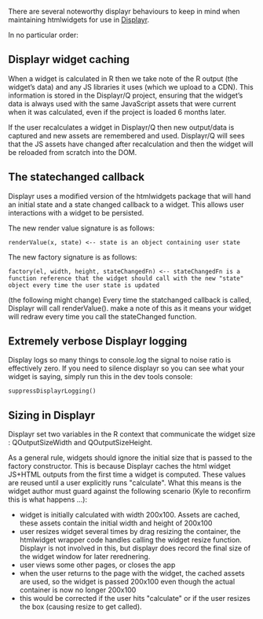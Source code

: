 There are several noteworthy displayr behaviours to keep in mind when maintaining htmlwidgets for use in [Displayr](https://app.displayr.com).

In no particular order:

## Displayr widget caching
When a widget is calculated in R then we take note of the R output (the widget’s data) and any JS libraries it uses (which we upload to a CDN). This information is stored in the Displayr/Q project, ensuring that the widget’s data is always used with the same JavaScript assets that were current when it was calculated, even if the project is loaded 6 months later.

If the user recalculates a widget in Displayr/Q then new output/data is captured and new assets are remembered and used. Displayr/Q will sees that the JS assets have changed after recalculation and then the widget will be reloaded from scratch into the DOM.

## The statechanged callback

Displayr uses a modified version of the htmlwidgets package that will hand an initial state and a state changed callback to a widget. This allows user interactions with a widget to be persisted.

The new render value signature is as follows:

    renderValue(x, state) <-- state is an object containing user state
     
The new factory signature is as follows:

    factory(el, width, height, stateChangedFn) <-- stateChangedFn is a function reference that the widget should call with the new "state" object every time the user state is updated
    
(the following might change) Every time the statchanged callback is called, Displayr will call renderValue(). make a note of this as it means your widget will redraw every time you call the stateChanged function.

## Extremely verbose Displayr logging

Display logs so many things to console.log the signal to noise ratio is effectively zero. If you need to silence displayr so you can see what your widget is saying, simply run this in the dev tools console:

    suppressDisplayrLogging()
 
## Sizing in Displayr

Displayr set two variables in the R context that communicate the widget size : QOutputSizeWidth and QOutputSizeHeight.

As a general rule, widgets should ignore the initial size that is passed to the factory constructor. This is because Displayr caches the html widget JS+HTML outputs from the first time a widget is computed. These values are reused until a user explicitly runs "calculate". What this means is the widget author must guard against the following scenario (Kyle to reconfirm this is what happens ...):
 
* widget is initially calculated with width 200x100. Assets are cached, these assets contain the initial width and height of 200x100
* user resizes widget several times by drag resizing the container, the htmlwidget wrapper code handles calling the widget resize function. Displayr is not involved in this, but displayr does record the final size of the widget window for later rerednering.
* user views some other pages, or closes the app
* when the user returns to the page with the widget, the cached assets are used, so the widget is passed 200x100 even though the actual container is now no longer 200x100
* this would be corrected if the user hits "calculate" or if the user resizes the box (causing resize to get called).
